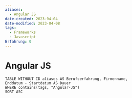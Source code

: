 ```yaml
---
aliases:
  - Angular JS
date-created: 2023-04-04
date-modified: 2023-04-08
tags:
  - Frameworks
  - Javascript
Erfahrung: 0
---
```


# Angular JS

```dataview
TABLE WITHOUT ID aliases AS Berufserfahrung, Firmenname,
Enddatum - Startdatum AS Dauer
WHERE contains(tags, "Angular-JS")
SORT ASC
```